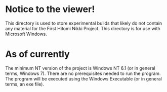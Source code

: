 # Notice to the viewer!
This directory is used to store experimental builds that likely do not contain any material for the First Hitomi Nikki Project. This directory is for use with Microsoft Windows.

# As of currently
The minimum NT version of the project is Windows NT 6.1 (or in general terms, Windows 7). There are no prerequisites needed to run the program. The program will be executed using the Windows Executable (or in general terms, an exe file).
